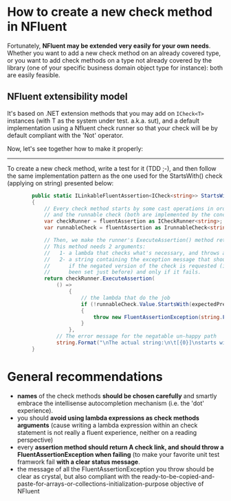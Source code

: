 How to create a new check method in NFluent
===============================================

Fortunately, __NFluent may be extended very easily for your own needs__.
Whether you want to add a new check method on an already covered type, 
or you want to add check methods on a type not already covered by the library 
(one of your specific business domain object type for instance): both are easily feasible.

NFluent extensibility model
---------------------------
It's based on .NET extension methods that you may add on `ICheck<T>` instances (with T as 
the system under test. a.k.a. sut), and a default implementation using a Nfluent check runner so that
your check will be by default compliant with the 'Not' operator.

Now, let's see together how to make it properly:

- - - 

To create a new check method, write a test for it (TDD ;-), and then follow the same implementation pattern 
as the one used for the StartsWith() check (applying on string) presented below:

```c#
		public static ILinkableFluentAssertion<ICheck<string>> StartsWith(this ICheck<string> fluentAssertion, string expectedPrefix)
        {
			// Every check method starts by some cast operations in order to retrieve the check runner
			// and the runnable check (both are implemented by the concrete type FluentAssertion<T>)
            var checkRunner = fluentAssertion as ICheckRunner<string>;
            var runnableCheck = fluentAssertion as IrunnableCheck<string>;

			// Then, we make the runner's ExecuteAssertion() method returning the linkable result
			// This method needs 2 arguments:
			//	 1- a lambda that checks what's necessary, and throws a FluentAssertionException in case of failure
			//   2- a string containing the exception message that should be thrown by the check runner
			//	    if the negated version of the check is requested (i.e. when the 'Not' operator has 
			//      been set just before) and only if it fails.
            return checkRunner.ExecuteAssertion(
                () =>
                    {
						// the lambda that do the job
                        if (!runnableCheck.Value.StartsWith(expectedPrefix))
                        {
                            throw new FluentAssertionException(string.Format("\nThe actual string:\n\t[{0}]\ndoes not start with:\n\t[{1}].", runnableCheck.Value.ToStringProperlyFormated(), expectedPrefix.ToStringProperlyFormated()));
                        }
                    },
				// The error message for the negatable un-happy path
                string.Format("\nThe actual string:\n\t[{0}]\nstarts with:\n\t[{1}]\nwhich was not expected.", runnableCheck.Value.ToStringProperlyFormated(), expectedPrefix.ToStringProperlyFormated()));
        }
```


General recommendations
=======================

+ __names__ of the check methods __should be chosen carefully__ and smartly embrace the intellisense autocompletion mechanism (i.e. the 'dot' experience).
+ you should __avoid using lambda expressions as check methods arguments__ (cause writing a lambda expression within an check statement is not really a fluent experience, neither on a reading perspective)
+ every __assertion method should return A check link, and should throw a FluentAssertionException when failing__ (to make your favorite unit test framwork fail __with a clear status message__.
+ the message of all the FluentAssertionException you throw should be clear as crystal, but also compliant with the ready-to-be-copied-and-paste-for-arrays-or-collections-initialization-purpose objective of NFluent  



